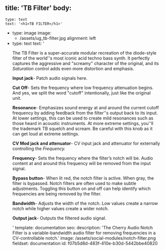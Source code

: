 title: 'TB Filter'
body:
  -
    type: text
    text: '<h1>TB FILTER</h1>'
  -
    type: image
    image:
      - /assets/ug_tb-filter.jpg
    alignment: left
  -
    type: text
    text: '<p>The TB Filter is a super-accurate modular recreation of the diode-style filter of the world''s most iconic acid techno bass synth. It perfectly captures the aggressive and "screamy" character of the original, and its <em>Saturation</em> control adds even more distortion and emphasis.&nbsp;</p><p><strong>Input jack</strong>- Patch audio signals here.</p><p><strong>Cut Off</strong>- Sets the frequency where low frequency attenuation begins. And yes, we split the word "cutoff" intentionally, just like the original unit.&nbsp;<br></p><p><strong>Resonance</strong>- Emphasizes sound energy at and around the current cutoff frequency by adding feedback from the filter''s output back to its input. At lower settings, this can be used to create mild resonances such as those heard in acoustic instruments. At more extreme settings, you''ll the trademark TB squelch and scream. Be careful with this knob as it can get loud at extreme settings.</p><p><strong>CV Mod jack and attenuator</strong>- CV input jack and attenuator for externally controlling the <em>Frequency.</em></p><p><strong>Frequency</strong>- Sets the frequency where the filter’s notch will be. Audio content at and around this frequency will be removed from the input signal.</p><p><strong>Bypass button</strong>- When lit red, the notch filter is active. When gray, the filter is bypassed. Notch filters are often used to make subtle adjustments. Toggling this button on and off can help identify which frequencies are being removed by the filter.</p><p><strong>Bandwidth</strong>- Adjusts the width of the notch. Low values create a narrow notch while higher values create a wider notch.</p><p><strong>Output jack</strong>- Outputs the filtered audio signal.</p>'
template: documentation
seo:
  description: 'The Cherry Audio Notch Filter is a variable-bandwidth audio filter for removing frequencies in a CV-controllable notch.'
  image: /assets/social-modules/notch-filter.png
fieldset: documentation
id: f07b5d8d-483f-410e-b30d-5442bbe40820
